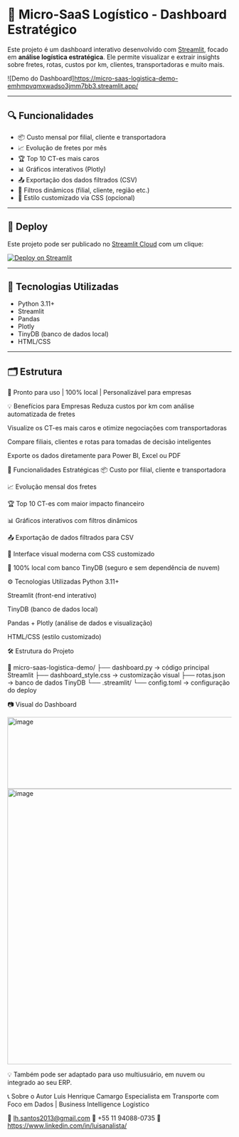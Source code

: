 # 🚚 Micro-SaaS Logístico - Dashboard Estratégico

Este projeto é um dashboard interativo desenvolvido com [Streamlit](https://streamlit.io/), focado em **análise logística estratégica**. Ele permite visualizar e extrair insights sobre fretes, rotas, custos por km, clientes, transportadoras e muito mais.

![Demo do Dashboard]https://micro-saas-logistica-demo-emhmpvqmxwadso3jmm7bb3.streamlit.app/

---

## 🔍 Funcionalidades

- 📦 Custo mensal por filial, cliente e transportadora
- 📈 Evolução de fretes por mês
- 🏆 Top 10 CT-es mais caros
- 📊 Gráficos interativos (Plotly)
- 📤 Exportação dos dados filtrados (CSV)
- 🎯 Filtros dinâmicos (filial, cliente, região etc.)
- 💅 Estilo customizado via CSS (opcional)

---

## 🚀 Deploy

Este projeto pode ser publicado no [Streamlit Cloud](https://streamlit.io/cloud) com um clique:

[![Deploy on Streamlit](https://static.streamlit.io/badges/streamlit_badge_black_white.svg)](https://share.streamlit.io/)

---

## 🧰 Tecnologias Utilizadas

- Python 3.11+
- Streamlit
- Pandas
- Plotly
- TinyDB (banco de dados local)
- HTML/CSS

---

## 🗂️ Estrutura



🎯 Pronto para uso | 100% local | Personalizável para empresas


💡 Benefícios para Empresas
Reduza custos por km com análise automatizada de fretes

Visualize os CT-es mais caros e otimize negociações com transportadoras

Compare filiais, clientes e rotas para tomadas de decisão inteligentes

Exporte os dados diretamente para Power BI, Excel ou PDF

🧠 Funcionalidades Estratégicas
📦 Custo por filial, cliente e transportadora

📈 Evolução mensal dos fretes

🏆 Top 10 CT-es com maior impacto financeiro

📊 Gráficos interativos com filtros dinâmicos

📤 Exportação de dados filtrados para CSV

🎨 Interface visual moderna com CSS customizado

🔐 100% local com banco TinyDB (seguro e sem dependência de nuvem)

⚙️ Tecnologias Utilizadas
Python 3.11+

Streamlit (front-end interativo)

TinyDB (banco de dados local)

Pandas + Plotly (análise de dados e visualização)

HTML/CSS (estilo customizado)

🛠️ Estrutura do Projeto

📁 micro-saas-logistica-demo/
├── dashboard.py             → código principal Streamlit
├── dashboard_style.css      → customização visual
├── rotas.json               → banco de dados TinyDB
└── .streamlit/
    └── config.toml          → configuração do deploy

    
📷 Visual do Dashboard

<img width="585" height="161" alt="image" src="https://github.com/user-attachments/assets/32398d00-3f38-44ab-b535-1c5591b1208a" />

<img width="1339" height="619" alt="image" src="https://github.com/user-attachments/assets/686dbedd-bbf2-49d2-9f60-0f8956f6fea0" />


💡 Também pode ser adaptado para uso multiusuário, em nuvem ou integrado ao seu ERP.

📞 Sobre o Autor
Luis Henrique Camargo
Especialista em Transporte com Foco em Dados | Business Intelligence Logístico

📧 lh.santos2013@gmail.com
📱 +55 11 94088-0735
🔗 https://www.linkedin.com/in/luisanalista/
